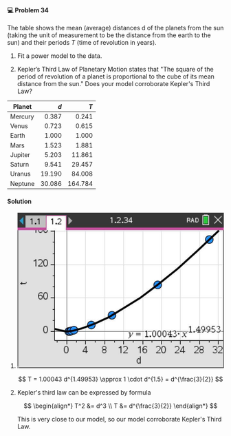 <div class="alert alert-warning" role="alert">
<h4 class="alert-heading">💻 Problem 34</h4>

The table shows the mean (average) distances d of the planets from the sun (taking the unit of measurement to be the distance from the earth to the sun) and their periods $T$ (time of revolution in years).

1. Fit a power model to the data.

2. Kepler’s Third Law of Planetary Motion states that "The square of the period of revolution of a planet is proportional to the cube of its mean distance from the sun." Does your model corroborate Kepler's Third Law?

</div>

|  Planet   | $d$     | $T$     |
| --------- | ------: | ------: |
| Mercury   | 0.387   | 0.241   |
| Venus     | 0.723   | 0.615   | 
| Earth     | 1.000   | 1.000   |
| Mars      | 1.523   | 1.881   |
| Jupiter   | 5.203   | 11.861  |
| Saturn    | 9.541   | 29.457  |
| Uranus    | 19.190  | 84.008  |
| Neptune   | 30.086  | 164.784 |

<div class="alert alert-success" role="alert">
<h4 class="alert-heading">Solution</h4>

1. ![](_media/screenshots/26-08-2025%20Image022.jpg ':class=img-center')

    $$
    T = 1.00043 d^{1.49953} \approx 1 \cdot d^{1.5} = d^{\frac{3}{2}}
    $$

2. Kepler's third law can be expressed by formula

    $$
    \begin{align*}
    T^2 &= d^3 \\
    T &= d^{\frac{3}{2}}
    \end{align*}
    $$

    This is very close to our model, so our model corroborate Kepler's Third Law.

</div>

